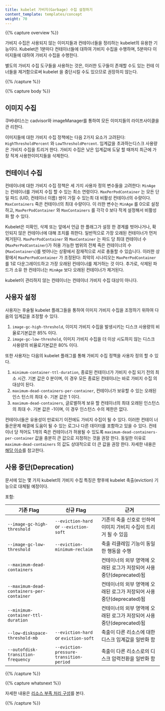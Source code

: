 ```yaml
---
title: kubelet 가비지(Garbage) 수집 설정하기
content_template: templates/concept
weight: 70
---
```


{{% capture overview %}}

가비지 수집은 사용되지 않는 이미지들과 컨테이너들을 정리하는 kubelet의 유용한 기
능이다. Kubelet은 1분마다 컨테이너들에 대하여 가비지 수집을 수행하며, 5분마다 이
미지들에 대하여 가비지 수집을 수행한다.

별도의 가비지 수집 도구들을 사용하는 것은, 이러한 도구들이 존재할 수도 있는 컨테
이너들을 제거함으로써 kubelet 을 중단시킬 수도 있으므로 권장하지 않는다.

{{% /capture %}}

{{% capture body %}}

## 이미지 수집

쿠버네티스는 cadvisor와 imageManager를 통하여 모든 이미지들의 라이프사이클을 관
리한다.

이미지들에 대한 가비지 수집 정책에는 다음 2가지 요소가 고려된다:
`HighThresholdPercent` 와 `LowThresholdPercent`. 임계값을 초과하는디스크 사용량
은 가비지 수집을 트리거 한다. 가비지 수집은 낮은 입계값에 도달 할 때까지 최근에
가장 적게 사용한이미지들을 삭제한다.

## 컨테이너 수집

컨테이너에 대한 가비지 수집 정책은 세 가지 사용자 정의 변수들을 고려한다:
`MinAge` 는 컨테이너를 가비지 수집 할 수 있는 최소 연령이다.
`MaxPerPodContainer` 는 모든 단일 파드 (UID, 컨테이너 이름) 쌍이 가질 수 있는최
대 비활성 컨테이너의 수량이다. `MaxContainers` 죽은 컨테이너의 최대 수량이다. 이
러한 변수는 `MinAge` 를 0으로 설정하고, `MaxPerPodContainer` 와 `MaxContainers`
를 각각 0 보다 작게 설정해서 비활성화 할 수 있다.

Kubelet은 미확인, 삭제 또는 앞에서 언급 한 플래그가 설정 한 경계를 벗어나거나,
확인되지 않은 컨테이너에 대해 조치를 취한다. 일반적으로 가장 오래된 컨테이너가
먼저 제거된다. `MaxPerPodContainer` 와 `MaxContainer` 는 파드 당 최대 컨테이너
수 (`MaxPerPodContainer`)가 허용 가능한 범위의 전체 죽은 컨테이너의 수
(`MaxContainers`)를 벗어나는 상황에서 잠재적으로 서로 충돌할 수 있습니다. 이러한
상황에서 `MaxPerPodContainer` 가 조정된다: 최악의 시나리오는
`MaxPerPodContainer` 를 1로 다운그레이드하고 가장 오래된 컨테이너를 제거하는 것
이다. 추가로, 삭제된 파드가 소유 한 컨테이너는 `MinAge` 보다 오래된 컨테이너가
제거된다.

kubelet이 관리하지 않는 컨테이너는 컨테이너 가비지 수집 대상이 아니다.

## 사용자 설정

사용자는 후술될 kubelet 플래그들을 통하여 이미지 가비지 수집을 조정하기 위하여
다음의 임계값을 조정할 수 있다.

1. `image-gc-high-threshold`, 이미지 가비지 수집을 발생시키는 디스크 사용량의 비
   율로기본값은 85% 이다.
2. `image-gc-low-threshold`, 이미지 가비지 수집을 더 이상 시도하지 않는 디스크
   사용량의 비율로기본값은 80% 이다.

또한 사용자는 다음의 kubelet 플래그를 통해 가비지 수집 정책을 사용자 정의 할 수
있다.

1. `minimum-container-ttl-duration`, 종료된 컨테이너가 가비지 수집 되기 전의 최
   소 시간. 기본 값은 0 분이며, 이 경우 모든 종료된 컨테이너는 바로 가비지 수집
   의 대상이 된다.
2. `maximum-dead-containers-per-container`, 컨테이너가 보유할 수 있는 오래된인스
   턴스의 최대 수. 기본 값은 1 이다.
3. `maximum-dead-containers`, 글로벌하게 보유 할 컨테이너의 최대 오래된 인스턴스
   의 최대 수. 기본 값은 -1이며, 이 경우 인스턴스 수의 제한은 없다.

컨테이너들은 유용성이 만료되기 이전에도 가비지 수집이 될 수 있다. 이러한 컨테이
너들은문제 해결에 도움이 될 수 있는 로그나 다른 데이터를 포함하고 있을 수 있다.
컨테이너 당 적어도 1개의 죽은 컨테이너가 허용될 수 있도록
`maximum-dead-containers-per-container` 값을 충분히 큰 값으로 지정하는 것을 권장
한다. 동일한 이유로 `maximum-dead-containers` 의 값도 상대적으로 더 큰 값을 권장
한다. 자세한 내용은
[해당 이슈](https://github.com/kubernetes/kubernetes/issues/13287)를 참고한다.

## 사용 중단(Deprecation)

문서에 있는 몇 가지 kubelet의 가비지 수집 특징은 향후에 kubelet 축출(eviction)
기능으로 대체될 예정이다.

포함:

| 기존 Flag                                 | 신규 Flag                               | 근거                                                                 |
| ----------------------------------------- | --------------------------------------- | -------------------------------------------------------------------- |
| `--image-gc-high-threshold`               | `--eviction-hard` or `--eviction-soft`  | 기존의 축출 신호로 인하여 이미지 가비지 수집이 트리거 될 수 있음     |
| `--image-gc-low-threshold`                | `--eviction-minimum-reclaim`            | 축출 리클레임 기능이 동일한 행동을 수행                              |
| `--maximum-dead-containers`               |                                         | 컨테이너의 외부 영역에 오래된 로그가 저장되어 사용중단(deprecated)됨 |
| `--maximum-dead-containers-per-container` |                                         | 컨테이너의 외부 영역에 오래된 로그가 저장되어 사용중단(deprecated)됨 |
| `--minimum-container-ttl-duration`        |                                         | 컨테이너의 외부 영역에 오래된 로그가 저장되어 사용중단(deprecated)됨 |
| `--low-diskspace-threshold-mb`            | `--eviction-hard` or `eviction-soft`    | 축출이 다른 리소스에 대한 디스크 임계값을 일반화 함                  |
| `--outofdisk-transition-frequency`        | `--eviction-pressure-transition-period` | 축출이 다른 리소스로의 디스크 압력전환을 일반화 함                   |

{{% /capture %}}

{{% capture whatsnext %}}

자세한 내용은
[리소스 부족 처리 구성](/docs/tasks/administer-cluster/out-of-resource/)를 본다.

{{% /capture %}}
